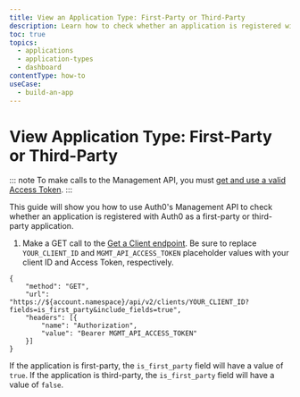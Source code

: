 ```yaml
---
title: View an Application Type: First-Party or Third-Party
description: Learn how to check whether an application is registered with Auth0 as a first-party or third-party app.
toc: true
topics:
  - applications
  - application-types
  - dashboard
contentType: how-to
useCase:
  - build-an-app
---
```


# View Application Type: First-Party or Third-Party

::: note
To make calls to the Management API, you must [get and use a valid Access Token](/api/management/v2/tokens).
:::

This guide will show you how to use Auth0's Management API to check whether an application is registered with Auth0 as a first-party or third-party application.

1. Make a GET call to the [Get a Client endpoint](/api/management/v2#!/Clients/get_clients_by_id). Be sure to replace `YOUR_CLIENT_ID` and `MGMT_API_ACCESS_TOKEN` placeholder values with your client ID and Access Token, respectively.

```har
{
	"method": "GET",
	"url": "https://${account.namespace}/api/v2/clients/YOUR_CLIENT_ID?fields=is_first_party&include_fields=true",
	"headers": [{
		"name": "Authorization",
		"value": "Bearer MGMT_API_ACCESS_TOKEN"
	}]
}
```

If the application is first-party, the `is_first_party` field will have a value of `true`. If the application is third-party, the `is_first_party` field will have a value of `false`.

